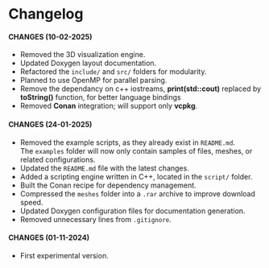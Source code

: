 Changelog
======

#### CHANGES (10-02-2025)
- Removed the 3D visualization engine.
- Updated Doxygen layout documentation.
- Refactored the `include/` and `src/` folders for modularity.
- Planned to use OpenMP for parallel parsing.
- Remove the dependancy on c++ iostreams, **print(std::cout)** replaced by **toString()** function,
  for better language bindings
- Removed **Conan** integration; will support only **vcpkg**.

#### CHANGES (24-01-2025)
- Removed the example scripts, as they already exist in `README.md`.  
  The `examples` folder will now only contain samples of files, meshes, or related configurations.
- Updated the `README.md` file with the latest changes.
- Added a scripting engine written in C++, located in the `script/` folder.
- Built the Conan recipe for dependency management.
- Compressed the `meshes` folder into a `.rar` archive to improve download speed.
- Updated Doxygen configuration files for documentation generation.
- Removed unnecessary lines from `.gitignore`.

#### CHANGES (01-11-2024)
- First experimental version.

